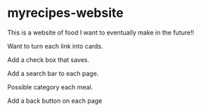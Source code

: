 # myrecipes-website
This is a website of food I want to eventually make in the future!!

Want to turn each link into cards.

Add a check box that saves. 

Add a search bar to each page. 

Possible category each meal.

Add a back button on each page

